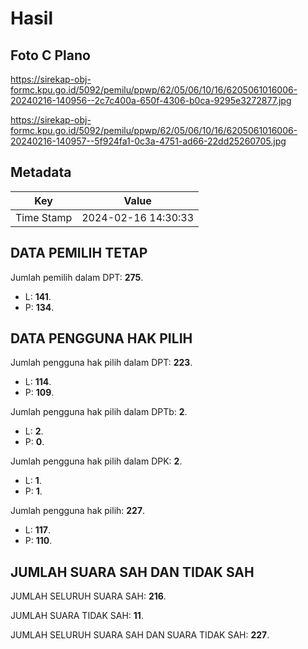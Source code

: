 # Hasil

## Foto C Plano

https://sirekap-obj-formc.kpu.go.id/5092/pemilu/ppwp/62/05/06/10/16/6205061016006-20240216-140956--2c7c400a-650f-4306-b0ca-9295e3272877.jpg

https://sirekap-obj-formc.kpu.go.id/5092/pemilu/ppwp/62/05/06/10/16/6205061016006-20240216-140957--5f924fa1-0c3a-4751-ad66-22dd25260705.jpg


## Metadata

| Key        | Value               |
| ---------- | ------------------- |
| Time Stamp | 2024-02-16 14:30:33 |


## DATA PEMILIH TETAP

Jumlah pemilih dalam DPT: **275**.
 * L: **141**.
 * P: **134**.

## DATA PENGGUNA HAK PILIH

Jumlah pengguna hak pilih dalam DPT: **223**.
 * L: **114**.
 * P: **109**.

Jumlah pengguna hak pilih dalam DPTb: **2**.
 * L: **2**.
 * P: **0**.

Jumlah pengguna hak pilih dalam DPK: **2**.
 * L: **1**.
 * P: **1**.

Jumlah pengguna hak pilih: **227**.
 * L: **117**.
 * P: **110**.

## JUMLAH SUARA SAH DAN TIDAK SAH

JUMLAH SELURUH SUARA SAH: **216**.

JUMLAH SUARA TIDAK SAH: **11**.

JUMLAH SELURUH SUARA SAH DAN SUARA TIDAK SAH: **227**.



